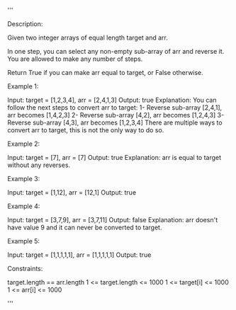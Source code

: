 '''

Description:

Given two integer arrays of equal length target and arr.

In one step, you can select any non-empty sub-array of arr and reverse it. You are allowed to make any number of steps.

Return True if you can make arr equal to target, or False otherwise.

 

Example 1:

Input: target = [1,2,3,4], arr = [2,4,1,3]
Output: true
Explanation: You can follow the next steps to convert arr to target:
1- Reverse sub-array [2,4,1], arr becomes [1,4,2,3]
2- Reverse sub-array [4,2], arr becomes [1,2,4,3]
3- Reverse sub-array [4,3], arr becomes [1,2,3,4]
There are multiple ways to convert arr to target, this is not the only way to do so.



Example 2:

Input: target = [7], arr = [7]
Output: true
Explanation: arr is equal to target without any reverses.



Example 3:

Input: target = [1,12], arr = [12,1]
Output: true



Example 4:

Input: target = [3,7,9], arr = [3,7,11]
Output: false
Explanation: arr doesn't have value 9 and it can never be converted to target.



Example 5:

Input: target = [1,1,1,1,1], arr = [1,1,1,1,1]
Output: true
 

Constraints:

target.length == arr.length
1 <= target.length <= 1000
1 <= target[i] <= 1000
1 <= arr[i] <= 1000

'''